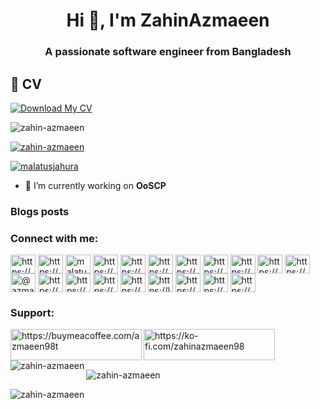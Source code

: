 <h1 align="center">Hi 👋, I'm ZahinAzmaeen</h1>
<h3 align="center">A passionate software engineer from Bangladesh</h3>


## 🔗 CV
[![Download My CV](https://img.shields.io/badge/my_portfolio-000?style=for-the-badge&logo=ko-fi&logoColor=white)](https://drive.google.com/uc?export=download&id=1hye3h5lCGNa08q4lHESJdxMIxZZw4RrV)

<p align="left"> <img src="https://komarev.com/ghpvc/?username=zahin-azmaeen&label=Profile%20views&color=0e75b6&style=flat" alt="zahin-azmaeen" /> </p>

<p align="left"> <a href="https://github.com/ryo-ma/github-profile-trophy"><img src="https://github-profile-trophy.vercel.app/?username=zahin-azmaeen" alt="zahin-azmaeen" /></a> </p>

<p align="left"> <a href="https://twitter.com/malatusjahura" target="blank"><img src="https://img.shields.io/twitter/follow/malatusjahura?logo=twitter&style=for-the-badge" alt="malatusjahura" /></a> </p>

- 🔭 I’m currently working on **OoSCP**

### Blogs posts
<!-- BLOG-POST-LIST:START -->
<!-- BLOG-POST-LIST:END -->

<h3 align="left">Connect with me:</h3>
<p align="left">
<a href="https://codepen.io/https://codepen.io/zahin-azmaeen" target="blank"><img align="center" src="https://raw.githubusercontent.com/rahuldkjain/github-profile-readme-generator/master/src/images/icons/Social/codepen.svg" alt="https://codepen.io/zahin-azmaeen" height="30" width="40" /></a>
<a href="https://dev.to/https://dev.to/zahinazmaeen_98" target="blank"><img align="center" src="https://raw.githubusercontent.com/rahuldkjain/github-profile-readme-generator/master/src/images/icons/Social/devto.svg" alt="https://dev.to/zahinazmaeen_98" height="30" width="40" /></a>
<a href="https://twitter.com/malatusjahura" target="blank"><img align="center" src="https://raw.githubusercontent.com/rahuldkjain/github-profile-readme-generator/master/src/images/icons/Social/twitter.svg" alt="malatusjahura" height="30" width="40" /></a>
<a href="https://linkedin.com/in/https://www.facebook.com/mr.zahinazmaeen" target="blank"><img align="center" src="https://raw.githubusercontent.com/rahuldkjain/github-profile-readme-generator/master/src/images/icons/Social/linked-in-alt.svg" alt="https://www.facebook.com/mr.zahinazmaeen" height="30" width="40" /></a>
<a href="https://stackoverflow.com/users/https://stackoverflow.com/users/28372648/zahin-azmaeen" target="blank"><img align="center" src="https://raw.githubusercontent.com/rahuldkjain/github-profile-readme-generator/master/src/images/icons/Social/stack-overflow.svg" alt="https://stackoverflow.com/users/28372648/zahin-azmaeen" height="30" width="40" /></a>
<a href="https://codesandbox.com/https://codesandbox.io/u/zahin-azmaeen" target="blank"><img align="center" src="https://raw.githubusercontent.com/rahuldkjain/github-profile-readme-generator/master/src/images/icons/Social/codesandbox.svg" alt="https://codesandbox.io/u/zahin-azmaeen" height="30" width="40" /></a>
<a href="https://kaggle.com/https://www.kaggle.com/zazmaeen" target="blank"><img align="center" src="https://raw.githubusercontent.com/rahuldkjain/github-profile-readme-generator/master/src/images/icons/Social/kaggle.svg" alt="https://www.kaggle.com/zazmaeen" height="30" width="40" /></a>
<a href="https://fb.com/https://www.facebook.com/mr.zahinazmaeen" target="blank"><img align="center" src="https://raw.githubusercontent.com/rahuldkjain/github-profile-readme-generator/master/src/images/icons/Social/facebook.svg" alt="https://www.facebook.com/mr.zahinazmaeen" height="30" width="40" /></a>
<a href="https://instagram.com/https://www.instagram.com/mr.zahinazmaeen/" target="blank"><img align="center" src="https://raw.githubusercontent.com/rahuldkjain/github-profile-readme-generator/master/src/images/icons/Social/instagram.svg" alt="https://www.instagram.com/mr.zahinazmaeen/" height="30" width="40" /></a>
<a href="https://dribbble.com/https://dribbble.com/azmaeen98" target="blank"><img align="center" src="https://raw.githubusercontent.com/rahuldkjain/github-profile-readme-generator/master/src/images/icons/Social/dribbble.svg" alt="https://dribbble.com/azmaeen98" height="30" width="40" /></a>
<a href="https://www.behance.net/https://www.behance.net/zahinazmaeenseo" target="blank"><img align="center" src="https://raw.githubusercontent.com/rahuldkjain/github-profile-readme-generator/master/src/images/icons/Social/behance.svg" alt="https://www.behance.net/zahinazmaeenseo" height="30" width="40" /></a>
<a href="https://medium.com/@azmaeen98" target="blank"><img align="center" src="https://raw.githubusercontent.com/rahuldkjain/github-profile-readme-generator/master/src/images/icons/Social/medium.svg" alt="@azmaeen98" height="30" width="40" /></a>
<a href="https://www.youtube.com/c/https://www.youtube.com/@computerscienceknowledge6439" target="blank"><img align="center" src="https://raw.githubusercontent.com/rahuldkjain/github-profile-readme-generator/master/src/images/icons/Social/youtube.svg" alt="https://www.youtube.com/@computerscienceknowledge6439" height="30" width="40" /></a>
<a href="https://www.codechef.com/users/https://www.codechef.com/users/zahinazmaeen" target="blank"><img align="center" src="https://cdn.jsdelivr.net/npm/simple-icons@3.1.0/icons/codechef.svg" alt="https://www.codechef.com/users/zahinazmaeen" height="30" width="40" /></a>
<a href="https://www.hackerrank.com/https://www.hackerrank.com/profile/azmaeen98" target="blank"><img align="center" src="https://raw.githubusercontent.com/rahuldkjain/github-profile-readme-generator/master/src/images/icons/Social/hackerrank.svg" alt="https://www.hackerrank.com/profile/azmaeen98" height="30" width="40" /></a>
<a href="https://codeforces.com/profile/https://codeforces.com/profile/ignoramus" target="blank"><img align="center" src="https://raw.githubusercontent.com/rahuldkjain/github-profile-readme-generator/master/src/images/icons/Social/codeforces.svg" alt="https://codeforces.com/profile/ignoramus" height="30" width="40" /></a>
<a href="https://www.leetcode.com/https://leetcode.com/u/zahinazmaeen/" target="blank"><img align="center" src="https://raw.githubusercontent.com/rahuldkjain/github-profile-readme-generator/master/src/images/icons/Social/leet-code.svg" alt="https://leetcode.com/u/zahinazmaeen/" height="30" width="40" /></a>
<a href="https://www.hackerearth.com/https://www.hackerearth.com/@zahin7/" target="blank"><img align="center" src="https://raw.githubusercontent.com/rahuldkjain/github-profile-readme-generator/master/src/images/icons/Social/hackerearth.svg" alt="https://www.hackerearth.com/@zahin7/" height="30" width="40" /></a>
<a href="https://www.topcoder.com/members/https://app.topcoder.com/settings/organization" target="blank"><img align="center" src="https://raw.githubusercontent.com/rahuldkjain/github-profile-readme-generator/master/src/images/icons/Social/topcoder.svg" alt="https://app.topcoder.com/settings/organization" height="30" width="40" /></a>
<a href="/https://github.com/zahin-azmaeen/cse-4214-pattern-recognition-lab--project/releases.atom" target="blank"><img align="center" src="https://raw.githubusercontent.com/rahuldkjain/github-profile-readme-generator/master/src/images/icons/Social/rss.svg" alt="https://github.com/zahin-azmaeen/cse-4214-pattern-recognition-lab--project/releases.atom" height="30" width="40" /></a>
</p>

<h3 align="left">Support:</h3>
<p><a href="https://www.buymeacoffee.com/azmaeen98t"> <img align="left" src="https://cdn.buymeacoffee.com/buttons/v2/default-yellow.png" height="50" width="210" alt="https://buymeacoffee.com/azmaeen98t" /></a><a href="https://ko-fi.com/https://ko-fi.com/zahinazmaeen98"> <img align="left" src="https://cdn.ko-fi.com/cdn/kofi3.png?v=3" height="50" width="210" alt="https://ko-fi.com/zahinazmaeen98" /></a></p><br><br>

<p><img align="left" src="https://github-readme-stats.vercel.app/api/top-langs?username=zahin-azmaeen&show_icons=true&locale=en&layout=compact" alt="zahin-azmaeen" /></p>

<p>&nbsp;<img align="center" src="https://github-readme-stats.vercel.app/api?username=zahin-azmaeen&show_icons=true&locale=en" alt="zahin-azmaeen" /></p>

<p><img align="center" src="https://github-readme-streak-stats.herokuapp.com/?user=zahin-azmaeen&" alt="zahin-azmaeen" /></p>


















